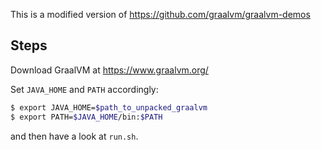 This is a modified version of https://github.com/graalvm/graalvm-demos

## Steps

Download GraalVM at https://www.graalvm.org/

Set `JAVA_HOME` and `PATH` accordingly:

```sh
$ export JAVA_HOME=$path_to_unpacked_graalvm
$ export PATH=$JAVA_HOME/bin:$PATH
```

and then have a look at `run.sh`.
